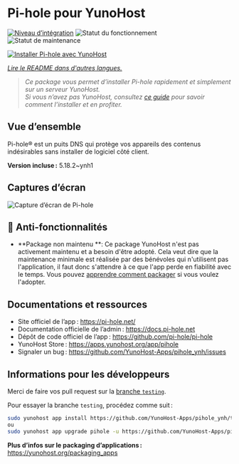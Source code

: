 <!--
Nota bene : ce README est automatiquement généré par <https://github.com/YunoHost/apps/tree/master/tools/readme_generator>
Il NE doit PAS être modifié à la main.
-->

# Pi-hole pour YunoHost

[![Niveau d’intégration](https://dash.yunohost.org/integration/pihole.svg)](https://dash.yunohost.org/appci/app/pihole) ![Statut du fonctionnement](https://ci-apps.yunohost.org/ci/badges/pihole.status.svg) ![Statut de maintenance](https://ci-apps.yunohost.org/ci/badges/pihole.maintain.svg)

[![Installer Pi-hole avec YunoHost](https://install-app.yunohost.org/install-with-yunohost.svg)](https://install-app.yunohost.org/?app=pihole)

*[Lire le README dans d'autres langues.](./ALL_README.md)*

> *Ce package vous permet d’installer Pi-hole rapidement et simplement sur un serveur YunoHost.*  
> *Si vous n’avez pas YunoHost, consultez [ce guide](https://yunohost.org/install) pour savoir comment l’installer et en profiter.*

## Vue d’ensemble

Pi-hole® est un puits DNS qui protège vos appareils des contenus indésirables sans installer de logiciel côté client.


**Version incluse :** 5.18.2~ynh1

## Captures d’écran

![Capture d’écran de Pi-hole](./doc/screenshots/dashboard.png)

## :red_circle: Anti-fonctionnalités

- **Package non maintenu **: Ce package YunoHost n'est pas activement maintenu et a besoin d'être adopté. Cela veut dire que la maintenance minimale est réalisée par des bénévoles qui n'utilisent pas l'application, il faut donc s'attendre à ce que l'app perde en fiabilité avec le temps. Vous pouvez [apprendre comment packager](https://yunohost.org/packaging_apps_intro) si vous voulez l'adopter.

## Documentations et ressources

- Site officiel de l’app : <https://pi-hole.net/>
- Documentation officielle de l’admin : <https://docs.pi-hole.net>
- Dépôt de code officiel de l’app : <https://github.com/pi-hole/pi-hole>
- YunoHost Store : <https://apps.yunohost.org/app/pihole>
- Signaler un bug : <https://github.com/YunoHost-Apps/pihole_ynh/issues>

## Informations pour les développeurs

Merci de faire vos pull request sur la [branche `testing`](https://github.com/YunoHost-Apps/pihole_ynh/tree/testing).

Pour essayer la branche `testing`, procédez comme suit :

```bash
sudo yunohost app install https://github.com/YunoHost-Apps/pihole_ynh/tree/testing --debug
ou
sudo yunohost app upgrade pihole -u https://github.com/YunoHost-Apps/pihole_ynh/tree/testing --debug
```

**Plus d’infos sur le packaging d’applications :** <https://yunohost.org/packaging_apps>
